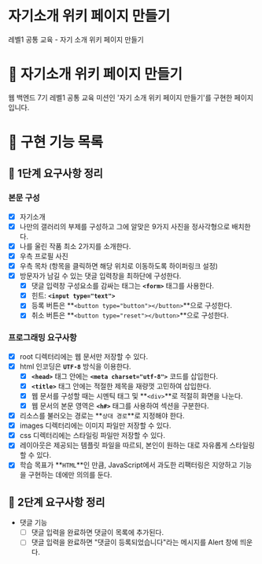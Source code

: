 # 자기소개 위키 페이지 만들기

레벨1 공통 교육 - 자기 소개 위키 페이지 만들기

# :sparkling_heart: 자기소개 위키 페이지 만들기

웹 백엔드 7기 레벨1 공통 교육 미션인 '자기 소개 위키 페이지 만들기'를 구현한 페이지입니다.

# :dart: 구현 기능 목록

## :rocket: 1단계 요구사항 정리

### 본문 구성
- [x]  자기소개
- [x]  나만의 갤러리의 부제를 구성하고 그에 알맞은 9가지 사진을 정사각형으로 배치한다.
- [x]  나를 울린 작품 최소 2가지를 소개한다.
- [x]  우측 프로필 사진
- [x]  우측 목차 (항목을 클릭하면 해당 위치로 이동하도록 하이퍼링크 설정)
- [x]  방문자가 남길 수 있는 댓글 입력창을 최하단에 구성한다.
    - [x]  댓글 입력창 구성요소를 감싸는 태그는 **`<form>`** 태그를 사용한다.
    - [x]  힌트: **`<input type="text">`**
    - [x]  등록 버튼은 **`<button type="button"></button>`**으로 구성한다.
    - [x]  취소 버튼은 **`<button type="reset"></button>`**으로 구성한다.

### 프로그래밍 요구사항
- [x]  root 디렉터리에는 웹 문서만 저장할 수 있다.
- [x]  html 인코딩은 **`UTF-8`** 방식을 이용한다.
    - [x]  **`<head>`** 태그 안에는 **`<meta charset="utf-8">`** 코드를 삽입한다.
    - [x]  **`<title>`** 태그 안에는 적절한 제목을 재량껏 고민하여 삽입한다.
    - [x]  웹 문서를 구성할 때는 시멘틱 태그 및 **`<div>`**로 적절히 화면을 나눈다.
    - [x]  웹 문서의 본문 영역은 **`<h#>`** 태그를 사용하여 섹션을 구분한다.
- [x]  리소스를 불러오는 경로는 **`상대 경로`**로 지정해야 한다.
- [x]  images 디렉터리에는 이미지 파일만 저장할 수 있다.
- [x]  css 디렉터리에는 스타일링 파일만 저장할 수 있다.
- [x]  레이아웃은 제공되는 템플릿 파일을 따르되, 본인이 원하는 대로 자유롭게 스타일링할 수 있다.
- [x]  학습 목표가 **`HTML`**인 만큼, JavaScript에서 과도한 리팩터링은 지양하고 기능을 구현하는 데에만 의의를 둔다.

## :rocket: 2단계 요구사항 정리

- 댓글 기능
    - [ ]  댓글 입력을 완료하면 댓글이 목록에 추가된다.
    - [ ]  댓글 입력을 완료하면 "댓글이 등록되었습니다"라는 메시지를 Alert 창에 띄운다.